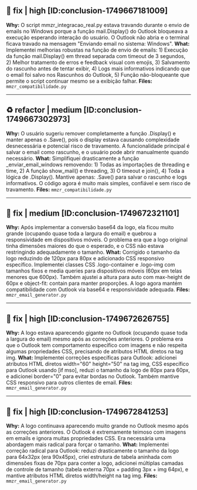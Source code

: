 ## 🐛 fix | high [ID:conclusion-1749667181009]
**Why:** O script mmzr_integracao_real.py estava travando durante o envio de emails no Windows porque a função mail.Display() do Outlook bloqueava a execução esperando interação do usuário. O Outlook não abria e o terminal ficava travado na mensagem "Enviando email no sistema: Windows".
**What:** Implementei melhorias robustas na função de envio de emails: 1) Execução da função mail.Display() em thread separada com timeout de 3 segundos, 2) Melhor tratamento de erros e feedback visual com emojis, 3) Salvamento do rascunho antes de tentar exibir, 4) Logs mais informativos indicando que o email foi salvo nos Rascunhos do Outlook, 5) Função não-bloqueante que permite o script continuar mesmo se a exibição falhar.
**Files:** `mmzr_compatibilidade.py`
<!-- metadata:conclusion-1749667181009 -->


---

## ♻️ refactor | medium [ID:conclusion-1749667302973]
**Why:** O usuário sugeriu remover completamente a função .Display() e manter apenas o .Save(), pois o display estava causando complexidade desnecessária e potencial risco de travamento. A funcionalidade principal é salvar o email como rascunho, e o usuário pode abrir manualmente quando necessário.
**What:** Simplifiquei drasticamente a função _enviar_email_windows removendo: 1) Todas as importações de threading e time, 2) A função show_mail() e threading, 3) O timeout e join(), 4) Toda a lógica de .Display(). Mantive apenas: .Save() para salvar o rascunho e logs informativos. O código agora é muito mais simples, confiável e sem risco de travamento.
**Files:** `mmzr_compatibilidade.py`
<!-- metadata:conclusion-1749667302973 -->


---

## 🐛 fix | medium [ID:conclusion-1749672321101]
**Why:** Após implementar a conversão base64 da logo, ela ficou muito grande (ocupando quase toda a largura do email) e quebrou a responsividade em dispositivos móveis. O problema era que a logo original tinha dimensões maiores do que o esperado, e o CSS não estava restringindo adequadamente o tamanho.
**What:** Corrigido o tamanho da logo reduzindo de 120px para 80px e adicionado CSS responsivo específico. Implementei classes CSS .logo-container e .logo-img com tamanhos fixos e media queries para dispositivos móveis (60px em telas menores que 600px). Também ajustei a altura para auto com max-height de 60px e object-fit: contain para manter proporções. A logo agora mantém compatibilidade com Outlook via base64 e responsividade adequada.
**Files:** `mmzr_email_generator.py`
<!-- metadata:conclusion-1749672321101 -->


---

## 🐛 fix | high [ID:conclusion-1749672626755]
**Why:** A logo estava aparecendo gigante no Outlook (ocupando quase toda a largura do email) mesmo após as correções anteriores. O problema era que o Outlook tem comportamento específico com imagens e não respeita algumas propriedades CSS, precisando de atributos HTML diretos na tag img.
**What:** Implementei correções específicas para Outlook: adicionei atributos HTML diretos width="60" height="50" na tag img, CSS específico para Outlook usando [if mso], reduzi o tamanho da logo de 80px para 60px, e adicionei border="0" para evitar bordas no Outlook. Também mantive CSS responsivo para outros clientes de email.
**Files:** `mmzr_email_generator.py`
<!-- metadata:conclusion-1749672626755 -->


---

## 🐛 fix | high [ID:conclusion-1749672841253]
**Why:** A logo continuava aparecendo muito grande no Outlook mesmo após as correções anteriores. O Outlook é extremamente teimoso com imagens em emails e ignora muitas propriedades CSS. Era necessária uma abordagem mais radical para forçar o tamanho.
**What:** Implementei correção radical para Outlook: reduzi drasticamente o tamanho da logo para 64x32px (era 90x45px), criei estrutura de tabela aninhada com dimensões fixas de 70px para conter a logo, adicionei múltiplas camadas de controle de tamanho (tabela externa 70px + padding 3px + img 64px), e mantive atributos HTML diretos width/height na tag img.
**Files:** `mmzr_email_generator.py`
<!-- metadata:conclusion-1749672841253 -->
